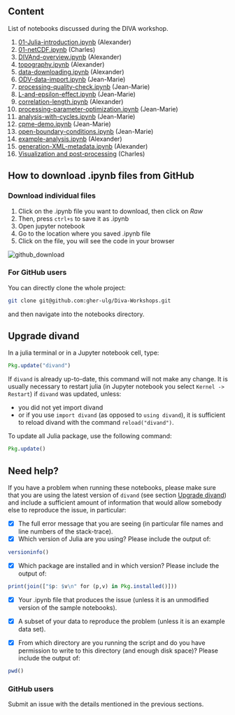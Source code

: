 ## Content

List of notebooks discussed during the DIVA workshop.

1. [01-Julia-introduction.ipynb](01-Julia-introduction.ipynb) (Alexander)
1. [01-netCDF.ipynb](01-netCDF.ipynb) (Charles)
1. [DIVAnd-overview.ipynb](DIVAnd-overview.ipynb) (Alexander)
1. [topography.ipynb](topography.ipynb) (Alexander)
1. [data-downloading.ipynb](data-downloading.ipynb) (Alexander)
1. [ODV-data-import.ipynb](ODV-data-import.ipynb) (Jean-Marie)
1. [processing-quality-check.ipynb](processing-quality-check.ipynb) (Jean-Marie)
1. [L-and-epsilon-effect.ipynb](L-and-epsilon-effect.ipynb) (Jean-Marie)
1. [correlation-length.ipynb](correlation-length.ipynb) (Alexander)
1. [processing-parameter-optimization.ipynb](processing-parameter-optimization.ipynb) (Jean-Marie)
1. [analysis-with-cycles.ipynb](analysis-with-cycles.ipynb) (Jean-Marie)
1. [cpme-demo.ipynb](cpme-demo.ipynb) (Jean-Marie)
1. [open-boundary-conditions.ipynb](open-boundary-conditions.ipynb) (Jean-Marie)
1. [example-analysis.ipynb](example-analysis.ipynb) (Alexander)
1. [generation-XML-metadata.ipynb](generation-XML-metadata.ipynb) (Alexander)
1. [Visualization and post-processing](./postprocessing/README.md) (Charles)


## How to download .ipynb files from GitHub

### Download individual files
1. Click on the .ipynb file you want to download, then click on *Raw*
2. Then, press `ctrl+s` to save it as .ipynb
3. Open jupyter notebook
4. Go to the location where you saved .ipynb file
5. Click on the file, you will see the code in your browser

![github_download](https://user-images.githubusercontent.com/11868914/36780897-9db97b3a-1c74-11e8-8278-42b61fa0b57f.png)


### For GitHub users

You can directly clone the whole project:
```bash
git clone git@github.com:gher-ulg/Diva-Workshops.git
```
and then navigate into the notebooks directory.

## Upgrade divand

In a julia terminal or in a Jupyter notebook cell, type:

```julia
Pkg.update("divand")
```

If `divand` is already up-to-date, this command will not make any change.
It is usually necessary to restart julia (in Jupyter notebook you select `Kernel -> Restart`) if `divand` was updated, unless:
  * you did not yet import divand
  * or if you use `import divand` (as opposed to `using divand`), it is sufficient to reload divand with the command `reload("divand")`.

To update all Julia package, use the following command:

```julia
Pkg.update()
```

## Need help?

If you have a problem when running these notebooks, please make sure that you are using the latest version of `divand` (see section [Upgrade divand](#upgrade-divand)) and include a sufficient amount of information that would allow somebody else to reproduce the issue, in particular:

- [x] The full error message that you are seeing (in particular file names and line numbers of the stack-trace).
- [x] Which version of Julia are you using? Please include the output of:

```julia
versioninfo()
```
- [x] Which package are installed and in which version? Please include the output of:

```julia
print(join(["$p: $v\n" for (p,v) in Pkg.installed()]))
```
- [x] Your .ipynb file that produces the issue (unless it is an unmodified version of the sample notebooks).
- [x] A subset of your data to reproduce the problem (unless it is an example data set).

- [x] From which directory are you running the script and do you have permission to write to this directory (and enough disk space)? Please include the output of:

```julia
pwd()
```

### GitHub users

Submit an issue with the details mentioned in the previous sections.

<!--  LocalWords:  ODV JMB lon ipynb GitHub ctrl jupyter
 -->
<!--  LocalWords:  divand julia versioninfo pwd
 -->
